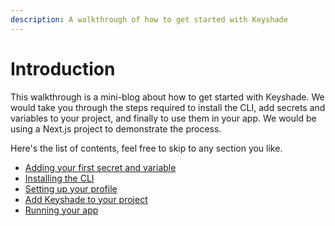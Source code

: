 ```yaml
---
description: A walkthrough of how to get started with Keyshade
---
```


# Introduction

This walkthrough is a mini-blog about how to get started with Keyshade. We would take you through the steps required to install the CLI, add secrets and variables to your project, and finally to use them in your app. We would be using a Next.js project to demonstrate the process.

Here's the list of contents, feel free to skip to any section you like.

- [Adding your first secret and variable](adding-your-first-secret-and-variable.md)
- [Installing the CLI](installing-the-cli.md)
- [Setting up your profile](setting-up-your-profile.md)
- [Add Keyshade to your project](add-keyshade-to-your-project.md)
- [Running your app](running-your-app.md)
